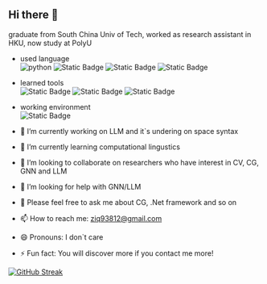 ## Hi there 👋
graduate from South China Univ of Tech, worked as research assistant in HKU, now study at PolyU  
- used language  
![python](https://img.shields.io/badge/python-python?style=flat&logo=python&logoColor=%23FFFFFF&color=%233776AB)
![Static Badge](https://img.shields.io/badge/CPP-python?style=flat&logo=C%2B%2B&logoColor=%23FFFFFF&color=%2300599C)
![Static Badge](https://img.shields.io/badge/Lua-Lua?style=flat&logo=Lua&logoColor=%23FFFFFF&color=%232C2D72)
![Static Badge](https://img.shields.io/badge/.NET-Lua?style=flat&logo=dotnet&logoColor=%23FFFFFF&color=%23512BD4)  
- learned tools  
![Static Badge](https://img.shields.io/badge/tensorflow-tensorflow?style=flat&logo=tensorflow&logoColor=%23FFFFFF&color=%23FF6F00)
![Static Badge](https://img.shields.io/badge/docker-Lua?style=flat&logo=Docker&logoColor=%23FFFFFF&color=%232496ED)
![Static Badge](https://img.shields.io/badge/cmake-cmake?style=flat&logo=cmake&logoColor=%23FFFFFF&color=%23064F8C)  
- working environment  
![Static Badge](https://img.shields.io/badge/ubuntu-ubuntu?style=flat&logo=ubuntu&logoColor=%23FFFFFF&color=%23E95420)

- 🔭 I’m currently working on LLM and it`s undering on space syntax
- 🌱 I’m currently learning computational lingustics
- 👯 I’m looking to collaborate on researchers who have interest in CV, CG, GNN and LLM
- 🤔 I’m looking for help with GNN/LLM
- 💬 Please feel free to ask me about CG, .Net framework and so on
- 📫 How to reach me: ziq93812@gmail.com
- 😄 Pronouns: I don`t care
- ⚡ Fun fact: You will discover more if you contact me more!


[![GitHub Streak](https://streak-stats.demolab.com?user=turswiming&hide_border=%E5%81%87&exclude_days=Sun%2CSat&card_width=1024)](https://git.io/streak-stats)
